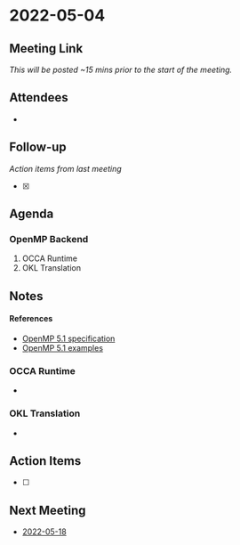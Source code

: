 # 2022-05-04

## Meeting Link

*This will be posted ~15 mins prior to the start of the meeting.*

## Attendees

- 

## Follow-up
*Action items from last meeting*

- [x]

## Agenda

### OpenMP Backend

1. OCCA Runtime
2. OKL Translation

## Notes

#### References
- [OpenMP 5.1 specification](https://www.openmp.org/spec-html/5.1/openmp.html)
- [OpenMP 5.1 examples](https://www.openmp.org/wp-content/uploads/openmp-examples-5.1.pdf)

### OCCA Runtime

- 

### OKL Translation

-

## Action Items

- [ ]

## Next Meeting

- [2022-05-18](2022-05-18.md)